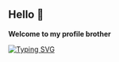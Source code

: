 ## Hello 👋
**Welcome to my profile brother** 

[![Typing SVG](https://readme-typing-svg.herokuapp.com?font=Fira+Code&duration=3000&pause=1000&color=F73DAF&width=435&lines=Curently+working+on+several+projects%2C+description+will+be+updated...;Flappy+Bird)](https://github.com/Midgardsormrm/flappy)
<!--
**Midgardsormrm/Midgardsormrm** is a ✨ _special_ ✨ repository because its `README.md` (this file) appears on your GitHub profile.

Here are some ideas to get you started:

- 🔭 I’m currently working on ...
- 🌱 I’m currently learning ...
- 👯 I’m looking to collaborate on ...
- 🤔 I’m looking for help with ...
- 💬 Ask me about ...
- 📫 How to reach me: ...
- 😄 Pronouns: ...
- ⚡ Fun fact: ...
-->
